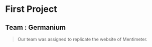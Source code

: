 # First Project
## Team : Germanium

> Our team was assigned to replicate the website of Mentimeter.
